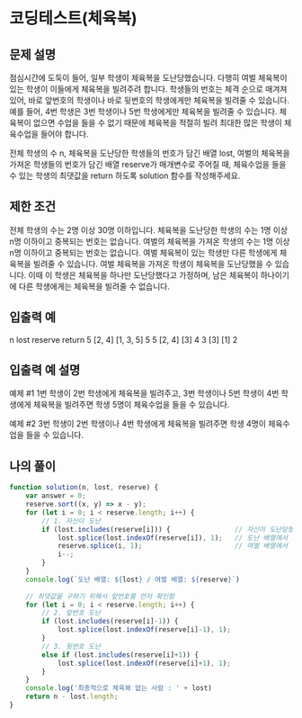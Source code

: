 # 코딩테스트(체육복)

## 문제 설명

점심시간에 도둑이 들어, 일부 학생이 체육복을 도난당했습니다. 다행히 여벌 체육복이 있는 학생이 이들에게 체육복을 빌려주려 합니다. 학생들의 번호는 체격 순으로 매겨져 있어, 바로 앞번호의 학생이나 바로 뒷번호의 학생에게만 체육복을 빌려줄 수 있습니다. 예를 들어, 4번 학생은 3번 학생이나 5번 학생에게만 체육복을 빌려줄 수 있습니다. 체육복이 없으면 수업을 들을 수 없기 때문에 체육복을 적절히 빌려 최대한 많은 학생이 체육수업을 들어야 합니다.

전체 학생의 수 n, 체육복을 도난당한 학생들의 번호가 담긴 배열 lost, 여벌의 체육복을 가져온 학생들의 번호가 담긴 배열 reserve가 매개변수로 주어질 때, 체육수업을 들을 수 있는 학생의 최댓값을 return 하도록 solution 함수를 작성해주세요.

## 제한 조건

전체 학생의 수는 2명 이상 30명 이하입니다.
체육복을 도난당한 학생의 수는 1명 이상 n명 이하이고 중복되는 번호는 없습니다.
여벌의 체육복을 가져온 학생의 수는 1명 이상 n명 이하이고 중복되는 번호는 없습니다.
여벌 체육복이 있는 학생만 다른 학생에게 체육복을 빌려줄 수 있습니다.
여벌 체육복을 가져온 학생이 체육복을 도난당했을 수 있습니다. 이때 이 학생은 체육복을 하나만 도난당했다고 가정하며, 남은 체육복이 하나이기에 다른 학생에게는 체육복을 빌려줄 수 없습니다.


## 입출력 예
n	lost	  reserve 	return
5	[2, 4]	[1, 3, 5]	5
5	[2, 4]	[3]	      4
3	[3]	    [1]	      2

## 입출력 예 설명

예제 #1
1번 학생이 2번 학생에게 체육복을 빌려주고, 3번 학생이나 5번 학생이 4번 학생에게 체육복을 빌려주면 학생 5명이 체육수업을 들을 수 있습니다.

예제 #2
3번 학생이 2번 학생이나 4번 학생에게 체육복을 빌려주면 학생 4명이 체육수업을 들을 수 있습니다.

## **나의 풀이**

```jsx
function solution(n, lost, reserve) {
    var answer = 0;
    reserve.sort((x, y) => x - y);
    for (let i = 0; i < reserve.length; i++) {
        // 1. 자신이 도난
        if (lost.includes(reserve[i])) {                // 자신이 도난당했으면
            lost.splice(lost.indexOf(reserve[i]), 1);   // 도난 배열에서 뺌
            reserve.splice(i, 1);                       // 여벌 배열에서 뺌
            i--;
        }
    }
    console.log(`도난 배열: ${lost} / 여벌 배열: ${reserve}`)
    
    // 최댓값을 구하기 위해서 앞번호를 먼저 확인함
    for (let i = 0; i < reserve.length; i++) {
        // 2. 앞번호 도난
        if (lost.includes(reserve[i]-1)) {
            lost.splice(lost.indexOf(reserve[i]-1), 1);
        }
        // 3. 뒷번호 도난
        else if (lost.includes(reserve[i]+1)) {
            lost.splice(lost.indexOf(reserve[i]+1), 1); 
        }
    }
    console.log('최종적으로 체육복 없는 사람 : ' + lost)
    return n - lost.length;
}
```
